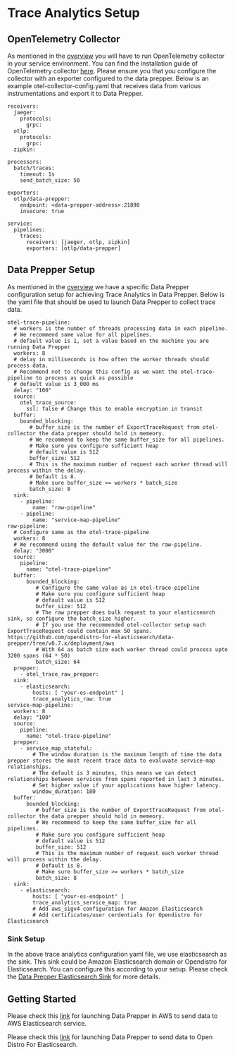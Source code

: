 # Trace Analytics Setup

## OpenTelemetry Collector

As mentioned in the [overview](trace_overview.md#Introduction) you will have to run OpenTelemetry collector in your service environment. You can find the installation guide of OpenTelemetry collector [here](https://opentelemetry.io/docs/collector/getting-started/#getting-started).  Please ensure you that you configure the collector with an exporter configured to the data prepper. Below is an example otel-collector-config.yaml that receives data from various instrumentations and export it to Data Prepper. 

```
receivers:
  jaeger:
    protocols:
      grpc:
  otlp:
    protocols:
      grpc:
  zipkin:

processors:
  batch/traces:
    timeout: 1s
    send_batch_size: 50

exporters:
  otlp/data-prepper:
    endpoint: <data-prepper-address>:21890
    insecure: true

service:
  pipelines:
    traces:
      receivers: [jaeger, otlp, zipkin]
      exporters: [otlp/data-prepper]
```


## Data Prepper Setup
As mentioned in the [overview](trace_overview.md) we have a specific Data Prepper configuration setup for achieving Trace Analytics in Data Prepper. Below is the yaml file that should be used to launch Data Prepper to collect trace data.

```
otel-trace-pipeline:
  # workers is the number of threads processing data in each pipeline. 
  # We recommend same value for all pipelines.
  # default value is 1, set a value based on the machine you are running Data Prepper
  workers: 8 
  # delay in milliseconds is how often the worker threads should process data.
  # Recommend not to change this config as we want the otel-trace-pipeline to process as quick as possible
  # default value is 3_000 ms
  delay: "100" 
  source:
    otel_trace_source:
      ssl: false # Change this to enable encryption in transit
  buffer:
    bounded_blocking:
       # buffer_size is the number of ExportTraceRequest from otel-collector the data prepper should hold in memeory. 
       # We recommend to keep the same buffer_size for all pipelines. 
       # Make sure you configure sufficient heap
       # default value is 512
       buffer_size: 512
       # This is the maximum number of request each worker thread will process within the delay.
       # Default is 8.
       # Make sure buffer_size >= workers * batch_size
       batch_size: 8
  sink:
    - pipeline:
        name: "raw-pipeline"
    - pipeline:
        name: "service-map-pipeline"
raw-pipeline:
  # Configure same as the otel-trace-pipeline
  workers: 8 
  # We recommend using the default value for the raw-pipeline.
  delay: "3000" 
  source:
    pipeline:
      name: "otel-trace-pipeline"
  buffer:
      bounded_blocking:
         # Configure the same value as in otel-trace-pipeline
         # Make sure you configure sufficient heap
         # default value is 512
         buffer_size: 512
         # The raw prepper does bulk request to your elasticsearch sink, so configure the batch_size higher.
         # If you use the recommended otel-collector setup each ExportTraceRequest could contain max 50 spans. https://github.com/opendistro-for-elasticsearch/data-prepper/tree/v0.7.x/deployment/aws
         # With 64 as batch size each worker thread could process upto 3200 spans (64 * 50)
         batch_size: 64
  prepper:
    - otel_trace_raw_prepper:
  sink:
    - elasticsearch:
        hosts: [ "your-es-endpoint" ]
        trace_analytics_raw: true
service-map-pipeline:
  workers: 8
  delay: "100"
  source:
    pipeline:
      name: "otel-trace-pipeline"
  prepper:
    - service_map_stateful:
        # The window duration is the maximum length of time the data prepper stores the most recent trace data to evaluvate service-map relationships. 
        # The default is 3 minutes, this means we can detect relationships between services from spans reported in last 3 minutes.
        # Set higher value if your applications have higher latency. 
        window_duration: 180 
  buffer:
      bounded_blocking:
         # buffer_size is the number of ExportTraceRequest from otel-collector the data prepper should hold in memeory. 
         # We recommend to keep the same buffer_size for all pipelines. 
         # Make sure you configure sufficient heap
         # default value is 512
         buffer_size: 512
         # This is the maximum number of request each worker thread will process within the delay.
         # Default is 8.
         # Make sure buffer_size >= workers * batch_size
         batch_size: 8
  sink:
    - elasticsearch:
        hosts: [ "your-es-endpoint" ]
        trace_analytics_service_map: true
        # Add aws_sigv4 configuration for Amazon Elasticsearch
        # Add certificates/user cerdentials for Opendistro for Elasticsearch
```

### Sink Setup

In the above trace analytics configuration yaml file, we use elasticsearch as the sink. This sink could be Amazon Elasticsearch domain or Opendistro for Elasticsearch. You can configure this according to your setup. Please check the [Data Prepper Elasticsearch Sink](../../data-prepper-plugins/elasticsearch/README.md#Configuration) for more details. 


## Getting Started

Please check this [link](../../deployment/aws/README.md) for launching Data Prepper in AWS to send data to AWS Elasticsearch service.


Please check this [link](https://opendistro.github.io/for-elasticsearch-docs/docs/trace/data-prepper/)  for launching Data Prepper to send data to Open Distro For Elasticsearch.

